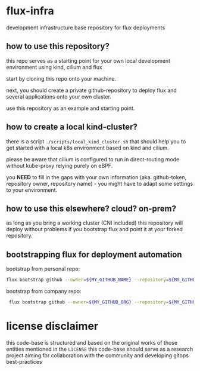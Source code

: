# flux-infra
development infrastructure base repository for flux deployments

## how to use this repository?
this repo serves as a starting point for your own local development environment using kind, cilium and flux

start by cloning this repo onto your machine.

next, you should create a private github-repository to deploy flux and several applications onto your own cluster.

use this repository as an example and starting point.

## how to create a local kind-cluster?
there is a script `./scripts/local_kind_cluster.sh` that should help you to get started with a local k8s environment based on kind and cilium.

please be aware that cilium is configured to run in direct-routing mode without kube-proxy relying purely on eBPF.

you **NEED** to fill in the gaps with your own information (aka. github-token, repository owner, repository name) - you might have to adapt some settings to your environment.

## how to use this elsewhere? cloud? on-prem?
as long as you bring a working cluster (CNI included) this repository will deploy without problems if you bootstrap flux and point it at your forked repository.

## bootstrapping flux for deployment automation

bootstrap from personal repo:
```bash
flux bootstrap github --owner=${MY_GITHUB_NAME} --repository=${MY_GITHUB_REPO} --path=clusters/local --branch=main --read-write-key --hostname github.com --personal
```

bootstrap from company repo:
```bash
 flux bootstrap github --owner=${MY_GITHUB_ORG} --repository=${MY_GITHUB_REPO} --path=clusters/local --branch=main --read-write-key --team ${MY_GITHUB_TEAM} --hostname github.com
```

# license disclaimer
this code-base is structured and based on the original works of those entities mentioned in the `LICENSE`
this code-base should serve as a research project aiming for collaboration with the community and developing gitops best-practices

